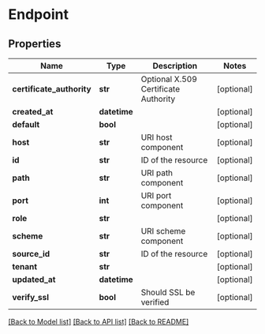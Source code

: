 # Endpoint

## Properties
Name | Type | Description | Notes
------------ | ------------- | ------------- | -------------
**certificate_authority** | **str** | Optional X.509 Certificate Authority | [optional] 
**created_at** | **datetime** |  | [optional] 
**default** | **bool** |  | [optional] 
**host** | **str** | URI host component | [optional] 
**id** | **str** | ID of the resource | [optional] 
**path** | **str** | URI path component | [optional] 
**port** | **int** | URI port component | [optional] 
**role** | **str** |  | [optional] 
**scheme** | **str** | URI scheme component | [optional] 
**source_id** | **str** | ID of the resource | [optional] 
**tenant** | **str** |  | [optional] 
**updated_at** | **datetime** |  | [optional] 
**verify_ssl** | **bool** | Should SSL be verified | [optional] 

[[Back to Model list]](../README.md#documentation-for-models) [[Back to API list]](../README.md#documentation-for-api-endpoints) [[Back to README]](../README.md)


